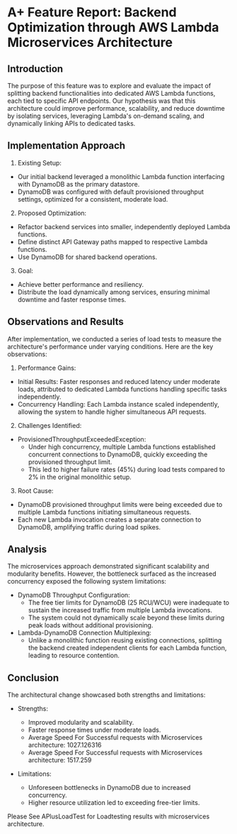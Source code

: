 # A+ Feature Report: Backend Optimization through AWS Lambda Microservices Architecture

## Introduction

The purpose of this feature was to explore and evaluate the impact of splitting backend functionalities into dedicated AWS Lambda functions, each tied to specific API endpoints. Our hypothesis was that this architecture could improve performance, scalability, and reduce downtime by isolating services, leveraging Lambda's on-demand scaling, and dynamically linking APIs to dedicated tasks.

## Implementation Approach

1. Existing Setup:
 * Our initial backend leveraged a monolithic Lambda function interfacing with DynamoDB as the primary datastore.
 * DynamoDB was configured with default provisioned throughput settings, optimized for a consistent, moderate load.

2. Proposed Optimization:
 * Refactor backend services into smaller, independently deployed Lambda functions.
 * Define distinct API Gateway paths mapped to respective Lambda functions.
 * Use DynamoDB for shared backend operations.

3. Goal:
 * Achieve better performance and resiliency.
 * Distribute the load dynamically among services, ensuring minimal downtime and faster response times.

## Observations and Results

After implementation, we conducted a series of load tests to measure the architecture's performance under varying conditions. Here are the key observations:

1. Performance Gains:
 * Initial Results: Faster responses and reduced latency under moderate loads, attributed to dedicated Lambda functions handling specific tasks independently.
 * Concurrency Handling: Each Lambda instance scaled independently, allowing the system to handle higher simultaneous API requests.

2. Challenges Identified:
 * ProvisionedThroughputExceededException:
   * Under high concurrency, multiple Lambda functions established concurrent connections to DynamoDB, quickly exceeding the provisioned throughput limit.
   * This led to higher failure rates (45%) during load tests compared to 2% in the original monolithic setup.

3. Root Cause:
 * DynamoDB provisioned throughput limits were being exceeded due to multiple Lambda functions initiating simultaneous requests.
 * Each new Lambda invocation creates a separate connection to DynamoDB, amplifying traffic during load spikes.

## Analysis

The microservices approach demonstrated significant scalability and modularity benefits. However, the bottleneck surfaced as the increased concurrency exposed the following system limitations:

 * DynamoDB Throughput Configuration:
   * The free tier limits for DynamoDB (25 RCU/WCU) were inadequate to sustain the increased traffic from multiple Lambda invocations.
   * The system could not dynamically scale beyond these limits during peak loads without additional provisioning.
 * Lambda-DynamoDB Connection Multiplexing:
   * Unlike a monolithic function reusing existing connections, splitting the backend created independent clients for each Lambda function, leading to resource contention.

## Conclusion
The architectural change showcased both strengths and limitations:
 * Strengths:
   * Improved modularity and scalability.
   * Faster response times under moderate loads.
   * Average Speed For Successful requests with Microservices architecture: 1027.126316
   * Average Speed For Successful requests with Microservices architecture: 1517.259

 * Limitations:
   * Unforeseen bottlenecks in DynamoDB due to increased concurrency.
   * Higher resource utilization led to exceeding free-tier limits.

Please See APlusLoadTest for Loadtesting results with microservices architecture.

